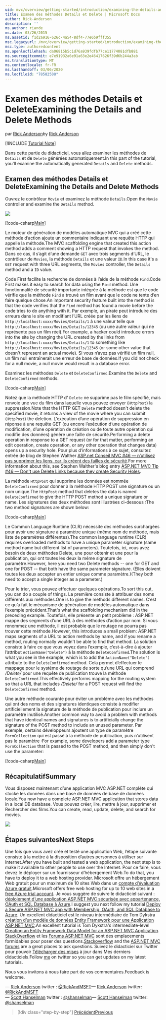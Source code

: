 ```yaml
---
uid: mvc/overview/getting-started/introduction/examining-the-details-and-delete-methods
title: Examen des méthodes Details et Delete | Microsoft Docs
author: Rick-Anderson
description: ''
ms.author: riande
ms.date: 03/26/2015
ms.assetid: f1d2a916-626c-4a54-8df4-77e6b9fff355
msc.legacyurl: /mvc/overview/getting-started/introduction/examining-the-details-and-delete-methods
msc.type: authoredcontent
ms.openlocfilehash: da06815b5c1d76a939fdfb77ce11774081dfb881
ms.sourcegitcommit: e7e91932a6e91a63e2e46417626f39d6b244a3ab
ms.translationtype: MT
ms.contentlocale: fr-FR
ms.lasthandoff: 03/06/2020
ms.locfileid: "78582508"
---
```

# <a name="examining-the-details-and-delete-methods"></a><span data-ttu-id="c3f4d-102">Examen des méthodes Details et Delete</span><span class="sxs-lookup"><span data-stu-id="c3f4d-102">Examining the Details and Delete Methods</span></span>

<span data-ttu-id="c3f4d-103">par [Rick Anderson](https://twitter.com/RickAndMSFT)</span><span class="sxs-lookup"><span data-stu-id="c3f4d-103">by [Rick Anderson](https://twitter.com/RickAndMSFT)</span></span>

[!INCLUDE [Tutorial Note](index.md)]

<span data-ttu-id="c3f4d-104">Dans cette partie du didacticiel, vous allez examiner les méthodes de `Details` et de `Delete` générées automatiquement.</span><span class="sxs-lookup"><span data-stu-id="c3f4d-104">In this part of the tutorial, you'll examine the automatically generated `Details` and `Delete` methods.</span></span>

## <a name="examining-the-details-and-delete-methods"></a><span data-ttu-id="c3f4d-105">Examen des méthodes Details et Delete</span><span class="sxs-lookup"><span data-stu-id="c3f4d-105">Examining the Details and Delete Methods</span></span>

<span data-ttu-id="c3f4d-106">Ouvrez le contrôleur `Movie` et examinez la méthode `Details`.</span><span class="sxs-lookup"><span data-stu-id="c3f4d-106">Open the `Movie` controller and examine the `Details` method.</span></span>

![](examining-the-details-and-delete-methods/_static/image1.png)

[!code-csharp[Main](examining-the-details-and-delete-methods/samples/sample1.cs)]

<span data-ttu-id="c3f4d-107">Le moteur de génération de modèles automatique MVC qui a créé cette méthode d’action ajoute un commentaire indiquant une requête HTTP qui appelle la méthode.</span><span class="sxs-lookup"><span data-stu-id="c3f4d-107">The MVC scaffolding engine that created this action method adds a comment showing a HTTP request that invokes the method.</span></span> <span data-ttu-id="c3f4d-108">Dans ce cas, il s’agit d’une demande `GET` avec trois segments d’URL, le contrôleur de `Movies`, la méthode `Details` et une valeur `ID`.</span><span class="sxs-lookup"><span data-stu-id="c3f4d-108">In this case it's a `GET` request with three URL segments, the `Movies` controller, the `Details` method and a `ID` value.</span></span>

<span data-ttu-id="c3f4d-109">Code First facilite la recherche de données à l’aide de la méthode `Find`.</span><span class="sxs-lookup"><span data-stu-id="c3f4d-109">Code First makes it easy to search for data using the `Find` method.</span></span> <span data-ttu-id="c3f4d-110">Une fonctionnalité de sécurité importante intégrée à la méthode est que le code vérifie que la méthode `Find` a trouvé un film avant que le code ne tente d’en faire quelque chose.</span><span class="sxs-lookup"><span data-stu-id="c3f4d-110">An important security feature built into the method is that the code verifies that the `Find` method has found a movie before the code tries to do anything with it.</span></span> <span data-ttu-id="c3f4d-111">Par exemple, un pirate peut introduire des erreurs dans le site en modifiant l’URL créée par les liens de `http://localhost:xxxx/Movies/Details/1` à une valeur telle que `http://localhost:xxxx/Movies/Details/12345` (ou une autre valeur qui ne représente pas un film réel).</span><span class="sxs-lookup"><span data-stu-id="c3f4d-111">For example, a hacker could introduce errors into the site by changing the URL created by the links from `http://localhost:xxxx/Movies/Details/1` to something like `http://localhost:xxxx/Movies/Details/12345` (or some other value that doesn't represent an actual movie).</span></span> <span data-ttu-id="c3f4d-112">Si vous n’avez pas vérifié un film null, un film null entraînerait une erreur de base de données.</span><span class="sxs-lookup"><span data-stu-id="c3f4d-112">If you did not check for a null movie, a null movie would result in a database error.</span></span>

<span data-ttu-id="c3f4d-113">Examinez les méthodes `Delete` et `DeleteConfirmed`.</span><span class="sxs-lookup"><span data-stu-id="c3f4d-113">Examine the `Delete` and `DeleteConfirmed` methods.</span></span>

[!code-csharp[Main](examining-the-details-and-delete-methods/samples/sample2.cs?highlight=17)]

<span data-ttu-id="c3f4d-114">Notez que la méthode HTTP d' `Delete` ne supprime pas le film spécifié, mais renvoie une vue du film dans laquelle vous pouvez envoyer (`HttpPost`) la suppression.</span><span class="sxs-lookup"><span data-stu-id="c3f4d-114">Note that the HTTP GET `Delete` method doesn't delete the specified movie, it returns a view of the movie where you can submit (`HttpPost`) the deletion.</span></span> <span data-ttu-id="c3f4d-115">L’exécution d’une opération de suppression en réponse à une requête GET (ou encore l’exécution d’une opération de modification, d’une opération de création ou de toute autre opération qui modifie des données) génère une faille de sécurité.</span><span class="sxs-lookup"><span data-stu-id="c3f4d-115">Performing a delete operation in response to a GET request (or for that matter, performing an edit operation, create operation, or any other operation that changes data) opens up a security hole.</span></span> <span data-ttu-id="c3f4d-116">Pour plus d’informations à ce sujet, consultez entrée de blog de Stephen Walther [ASP.net Conseil MVC #46 — n’utilisez pas supprimer les liens, car ils créent des failles de sécurité](http://stephenwalther.com/blog/archive/2009/01/21/asp.net-mvc-tip-46-ndash-donrsquot-use-delete-links-because.aspx).</span><span class="sxs-lookup"><span data-stu-id="c3f4d-116">For more information about this, see Stephen Walther's blog entry [ASP.NET MVC Tip #46 — Don't use Delete Links because they create Security Holes](http://stephenwalther.com/blog/archive/2009/01/21/asp.net-mvc-tip-46-ndash-donrsquot-use-delete-links-because.aspx).</span></span>

<span data-ttu-id="c3f4d-117">La méthode `HttpPost` qui supprime les données est nommée `DeleteConfirmed` pour donner à la méthode HTTP POST une signature ou un nom unique.</span><span class="sxs-lookup"><span data-stu-id="c3f4d-117">The `HttpPost` method that deletes the data is named `DeleteConfirmed` to give the HTTP POST method a unique signature or name.</span></span> <span data-ttu-id="c3f4d-118">Les signatures des deux méthodes sont illustrées ci-dessous :</span><span class="sxs-lookup"><span data-stu-id="c3f4d-118">The two method signatures are shown below:</span></span>

[!code-csharp[Main](examining-the-details-and-delete-methods/samples/sample3.cs)]

<span data-ttu-id="c3f4d-119">Le Common Language Runtime (CLR) nécessite des méthodes surchargées pour avoir une signature à paramètre unique (même nom de méthode, mais liste de paramètres différentes).</span><span class="sxs-lookup"><span data-stu-id="c3f4d-119">The common language runtime (CLR) requires overloaded methods to have a unique parameter signature (same method name but different list of parameters).</span></span> <span data-ttu-id="c3f4d-120">Toutefois, ici, vous avez besoin de deux méthodes Delete, une pour obtenir et une pour la publication, qui ont toutes les deux la même signature de paramètre.</span><span class="sxs-lookup"><span data-stu-id="c3f4d-120">However, here you need two Delete methods -- one for GET and one for POST -- that both have the same parameter signature.</span></span> <span data-ttu-id="c3f4d-121">(Elles doivent toutes les deux accepter un entier unique comme paramètre.)</span><span class="sxs-lookup"><span data-stu-id="c3f4d-121">(They both need to accept a single integer as a parameter.)</span></span>

<span data-ttu-id="c3f4d-122">Pour le trier, vous pouvez effectuer quelques opérations.</span><span class="sxs-lookup"><span data-stu-id="c3f4d-122">To sort this out, you can do a couple of things.</span></span> <span data-ttu-id="c3f4d-123">La première consiste à attribuer des noms différents aux méthodes.</span><span class="sxs-lookup"><span data-stu-id="c3f4d-123">One is to give the methods different names.</span></span> <span data-ttu-id="c3f4d-124">C’est ce qu’a fait le mécanisme de génération de modèles automatique dans l’exemple précédent.</span><span class="sxs-lookup"><span data-stu-id="c3f4d-124">That's what the scaffolding mechanism did in the preceding example.</span></span> <span data-ttu-id="c3f4d-125">Toutefois, elle présente un petit problème : ASP.NET mappe des segments d’une URL à des méthodes d’action par nom. Si vous renommez une méthode, il est probable que le routage ne pourra pas trouver cette méthode.</span><span class="sxs-lookup"><span data-stu-id="c3f4d-125">However, this introduces a small problem: ASP.NET maps segments of a URL to action methods by name, and if you rename a method, routing normally wouldn't be able to find that method.</span></span> <span data-ttu-id="c3f4d-126">La solution consiste à faire ce que vous voyez dans l’exemple, c’est-à-dire à ajouter l’attribut `ActionName("Delete")` à la méthode `DeleteConfirmed`.</span><span class="sxs-lookup"><span data-stu-id="c3f4d-126">The solution is what you see in the example, which is to add the `ActionName("Delete")` attribute to the `DeleteConfirmed` method.</span></span> <span data-ttu-id="c3f4d-127">Cela permet d’effectuer le mappage pour le système de routage de sorte qu’une URL qui comprend */Delete/* pour une requête de publication trouve la méthode `DeleteConfirmed`.</span><span class="sxs-lookup"><span data-stu-id="c3f4d-127">This effectively performs mapping for the routing system so that a URL that includes */Delete/* for a POST request will find the `DeleteConfirmed` method.</span></span>

<span data-ttu-id="c3f4d-128">Une autre méthode courante pour éviter un problème avec les méthodes qui ont des noms et des signatures identiques consiste à modifier artificiellement la signature de la méthode de publication pour inclure un paramètre inutilisé.</span><span class="sxs-lookup"><span data-stu-id="c3f4d-128">Another common way to avoid a problem with methods that have identical names and signatures is to artificially change the signature of the POST method to include an unused parameter.</span></span> <span data-ttu-id="c3f4d-129">Par exemple, certains développeurs ajoutent un type de paramètre `FormCollection` qui est passé à la méthode de publication, puis n’utilisent pas le paramètre :</span><span class="sxs-lookup"><span data-stu-id="c3f4d-129">For example, some developers add a parameter type `FormCollection` that is passed to the POST method, and then simply don't use the parameter:</span></span>

[!code-csharp[Main](examining-the-details-and-delete-methods/samples/sample4.cs)]

## <a name="summary"></a><span data-ttu-id="c3f4d-130">Récapitulatif</span><span class="sxs-lookup"><span data-stu-id="c3f4d-130">Summary</span></span>

<span data-ttu-id="c3f4d-131">Vous disposez maintenant d’une application MVC ASP.NET complète qui stocke les données dans une base de données de base de données locale.</span><span class="sxs-lookup"><span data-stu-id="c3f4d-131">You now have a complete ASP.NET MVC application that stores data in a local DB database.</span></span> <span data-ttu-id="c3f4d-132">Vous pouvez créer, lire, mettre à jour, supprimer et Rechercher des films.</span><span class="sxs-lookup"><span data-stu-id="c3f4d-132">You can create, read, update, delete, and search for movies.</span></span>

![](examining-the-details-and-delete-methods/_static/image2.png)

## <a name="next-steps"></a><span data-ttu-id="c3f4d-133">Étapes suivantes</span><span class="sxs-lookup"><span data-stu-id="c3f4d-133">Next Steps</span></span>

<span data-ttu-id="c3f4d-134">Une fois que vous avez créé et testé une application Web, l’étape suivante consiste à la mettre à la disposition d’autres personnes à utiliser sur Internet.</span><span class="sxs-lookup"><span data-stu-id="c3f4d-134">After you have built and tested a web application, the next step is to make it available to other people to use over the Internet.</span></span> <span data-ttu-id="c3f4d-135">Pour ce faire, vous devez le déployer sur un fournisseur d’hébergement Web.</span><span class="sxs-lookup"><span data-stu-id="c3f4d-135">To do that, you have to deploy it to a web hosting provider.</span></span> <span data-ttu-id="c3f4d-136">Microsoft offre un hébergement Web gratuit pour un maximum de 10 sites Web dans un [compte d’évaluation Azure gratuit](https://www.windowsazure.com/pricing/free-trial/?WT.mc_id=A443DD604).</span><span class="sxs-lookup"><span data-stu-id="c3f4d-136">Microsoft offers free web hosting for up to 10 web sites in a [free Azure trial account](https://www.windowsazure.com/pricing/free-trial/?WT.mc_id=A443DD604).</span></span> <span data-ttu-id="c3f4d-137">Je vous suggère de suivre le didacticiel suivant : [déploiement d’une application ASP.NET MVC sécurisée avec appartenance, OAuth et SQL Database à Azure](https://docs.microsoft.com/aspnet/core/security/authorization/secure-data).</span><span class="sxs-lookup"><span data-stu-id="c3f4d-137">I suggest you next follow my tutorial [Deploy a Secure ASP.NET MVC app with Membership, OAuth, and SQL Database to Azure](https://docs.microsoft.com/aspnet/core/security/authorization/secure-data).</span></span> <span data-ttu-id="c3f4d-138">Un excellent didacticiel est le niveau intermédiaire de Tom Dykstra [création d’un modèle de données Entity Framework pour une Application ASP.NET MVC](../getting-started-with-ef-using-mvc/creating-an-entity-framework-data-model-for-an-asp-net-mvc-application.md).</span><span class="sxs-lookup"><span data-stu-id="c3f4d-138">An excellent tutorial is Tom Dykstra's intermediate-level [Creating an Entity Framework Data Model for an ASP.NET MVC Application](../getting-started-with-ef-using-mvc/creating-an-entity-framework-data-model-for-an-asp-net-mvc-application.md).</span></span> <span data-ttu-id="c3f4d-139">[StackOverflow](http://stackoverflow.com/help) et les [Forums ASP.NET MVC](https://forums.asp.net/1146.aspx) sont des emplacements formidables pour poser des questions.</span><span class="sxs-lookup"><span data-stu-id="c3f4d-139">[Stackoverflow](http://stackoverflow.com/help) and the [ASP.NET MVC forums](https://forums.asp.net/1146.aspx) are a great places to ask questions.</span></span> <span data-ttu-id="c3f4d-140">Suivez le didacticiel sur Twitter pour pouvoir [Télécharger des mises](https://twitter.com/RickAndMSFT) à jour dans Mes derniers didacticiels.</span><span class="sxs-lookup"><span data-stu-id="c3f4d-140">Follow [me](https://twitter.com/RickAndMSFT) on twitter so you can get updates on my latest tutorials.</span></span>

<span data-ttu-id="c3f4d-141">Nous vous invitons à nous faire part de vos commentaires.</span><span class="sxs-lookup"><span data-stu-id="c3f4d-141">Feedback is welcome.</span></span>

<span data-ttu-id="c3f4d-142">— [Rick Anderson](https://blogs.msdn.com/rickAndy) twitter : [@RickAndMSFT](https://twitter.com/RickAndMSFT)</span><span class="sxs-lookup"><span data-stu-id="c3f4d-142">— [Rick Anderson](https://blogs.msdn.com/rickAndy) twitter: [@RickAndMSFT](https://twitter.com/RickAndMSFT)</span></span>  
<span data-ttu-id="c3f4d-143">— [Scott Hanselman](http://www.hanselman.com/blog/) twitter : [@shanselman](https://twitter.com/shanselman)</span><span class="sxs-lookup"><span data-stu-id="c3f4d-143">— [Scott Hanselman](http://www.hanselman.com/blog/) twitter: [@shanselman](https://twitter.com/shanselman)</span></span>

> [!div class="step-by-step"]
> [<span data-ttu-id="c3f4d-144">Précédent</span><span class="sxs-lookup"><span data-stu-id="c3f4d-144">Previous</span></span>](adding-validation.md)
